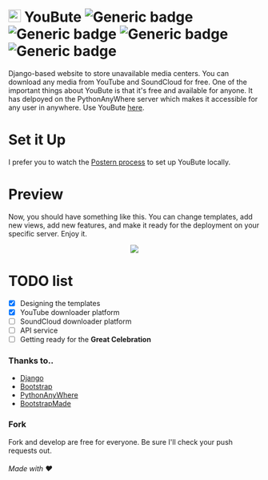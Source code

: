 # <span><img src="https://youbute.pythonanywhere.com/static/web/img/favicon.png" width="25px"></span> YouBute ![Generic badge](https://img.shields.io/badge/Build-inprogress-blue.svg) ![Generic badge](https://img.shields.io/badge/License-MIT-purple.svg) ![Generic badge](https://img.shields.io/badge/Language-python3-yellow.svg) ![Generic badge](https://img.shields.io/badge/Framework-Django3-green.svg)

Django-based website to store unavailable media centers. You can download any media from YouTube and SoundCloud for free. One of the important things about YouBute is that it's free and available for anyone. It has delpoyed on the PythonAnyWhere server which makes it accessible for any user in anywhere. Use YouBute [here](https://youbute.pythonanywhere.com).

# Set it Up
I prefer you to watch the [Postern process](https://github.com/lnxpy/postern) to set up YouBute locally.

# Preview
Now, you should have something like this. You can change templates, add new views, add new features, and make it ready for the deployment on your specific server. Enjoy it.

<center>
  <img src="https://github.com/lnxpy/youbute/blob/master/shots/sh2.png">
</center>

# TODO list
- [x] Designing the templates
- [x] YouTube downloader platform
- [ ] SoundCloud downloader platform
- [ ] API service
- [ ] Getting ready for the **Great Celebration**

### Thanks to..
* [Django](https://djangoproject.com)
* [Bootstrap](https://getbootstrap.com)
* [PythonAnyWhere](https://pythonanywhere.com)
* [BootstrapMade](https://bootstrapmade.com)

### Fork
Fork and develop are free for everyone. Be sure I'll check your push requests out.

###### Made with ❤
